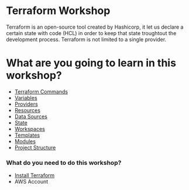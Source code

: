 # Terraform Workshop
Terraform is an open-source tool created by Hashicorp, it let us declare a certain state with code (HCL) in order to keep that state troughtout the development process. Terraform is not limited to a single provider.

# What are you going to learn in this workshop?
  * <a href="https://github.com/lpcalisi/cloudsec-workshop-iac/tree/master/terraform/docs/commands.md" >Terraform Commands</a>
  * <a href="https://github.com/lpcalisi/cloudsec-workshop-iac/tree/master/terraform/docs/variables.md" >Variables</a>
  * <a href="https://github.com/lpcalisi/cloudsec-workshop-iac/tree/master/terraform/docs/providers.md" >Providers</a>
  * <a href="https://github.com/lpcalisi/cloudsec-workshop-iac/tree/master/terraform/docs/resources.md" >Resources</a>
  * <a href="https://github.com/lpcalisi/cloudsec-workshop-iac/tree/master/terraform/docs/datasources.md" >Data Sources</a>
  * <a href="https://github.com/lpcalisi/cloudsec-workshop-iac/tree/master/terraform/docs/status.md" >State</a>
  * <a href="https://github.com/lpcalisi/cloudsec-workshop-iac/tree/master/terraform/docs/workspaces.md" >Workspaces</a>
  * <a href="https://github.com/lpcalisi/cloudsec-workshop-iac/tree/master/terraform/docs/templates.md" >Templates</a>
  * <a href="https://github.com/lpcalisi/cloudsec-workshop-iac/tree/master/terraform/docs/modules.md" >Modules</a>
  * <a href="https://github.com/lpcalisi/cloudsec-workshop-iac/tree/master/terraform/docs/projectsStructures.md" >Project Structure</a>

### What do you need to do this workshop?
* <a href="https://learn.hashicorp.com/terraform/getting-started/install.html">Install Terraform</a>
* AWS Account
